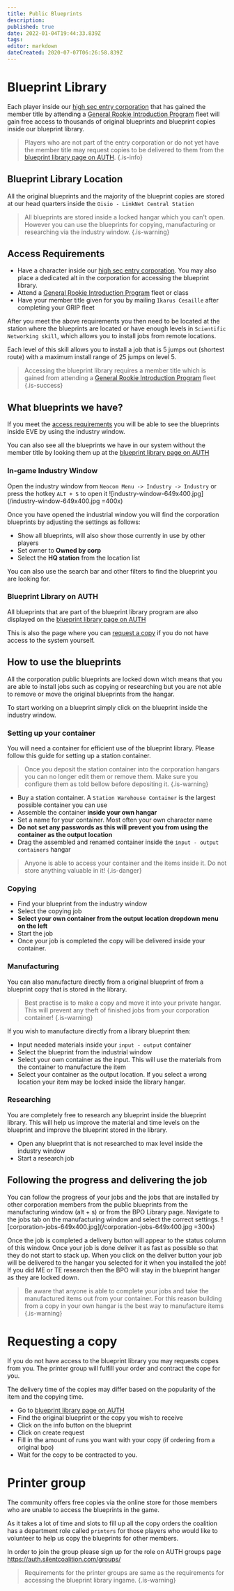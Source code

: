 ```yaml
---
title: Public Blueprints
description: 
published: true
date: 2022-01-04T19:44:33.839Z
tags: 
editor: markdown
dateCreated: 2020-07-07T06:26:58.839Z
---
```


# Blueprint Library
Each player inside our [high sec entry corporation](https://wiki.eve-linknet.com/community/coalition-corporations/seadc) that has gained the member title by attending a [General Rookie Introduction Program](https://wiki.eve-linknet.com/en/community-programs#general-rookie-introduction-program-grip) fleet will gain free access to thousands of original blueprints and blueprint copies inside our blueprint library.

> Players who are not part of the entry corporation or do not yet have the member title may request copies to be delivered to them from the [blueprint library page on AUTH](https://auth.eve-linknet.com/blueprints/). 
{.is-info}

## Blueprint Library Location
All the original blueprints and the majority of the blueprint copies are stored at our head quarters inside the `Oisio - LinkNet Central Station`

> All blueprints are stored inside a locked hangar which you can't open. However you can use the blueprints for copying, manufacturing or researching via the industry window.
{.is-warning}

## Access Requirements
- Have a character inside our [high sec entry corporation](https://wiki.eve-linknet.com/community/coalition-corporations/seadc). You may also place a dedicated alt in the corporation for accessing the blueprint library.
- Attend a [General Rookie Introduction Program](https://wiki.eve-linknet.com/en/community-programs#general-rookie-introduction-program-grip) fleet or class
- Have your member title given for you by mailing `Ikarus Cesaille` after completing your GRIP fleet

After you meet the above requirements you then need to be located at the station where the blueprints are located or have enough levels in `Scientific Networking skill`, which allows you to install jobs from remote locations. 

Each level of this skill allows you to install a job that is 5 jumps out (shortest route) with a maximum install range of 25 jumps on level 5.

> Accessing the blueprint library requires a member title which is gained from attending a [General Rookie Introduction Program](https://wiki.eve-linknet.com/en/community-programs#general-rookie-introduction-program-grip) fleet
{.is-success}

## What blueprints we have? 
If you meet the [access requirements](#access-requirements) you will be able to see the blueprints inside EVE by using the industry window.

You can also see all the blueprints we have in our system without the member title by looking them up at the [blueprint library page on AUTH](https://auth.eve-linknet.com/blueprints/)

### In-game Industry Window 
Open the industry window from `Neocom Menu -> Industry -> Industry` or press the hotkey `ALT + S` to open it
![industry-window-649x400.jpg](/industry-window-649x400.jpg =400x)

Once you have opened the industrial window you will find the corporation blueprints by adjusting the settings as follows:

- Show all blueprints, will also show those currently in use by other players
- Set owner to **Owned by corp**
- Select the **HQ station** from the location list

You can also use the search bar and other filters to find the blueprint you are looking for.

### Blueprint Library on AUTH
All blueprints that are part of the blueprint library program are also displayed on the [blueprint library page on AUTH](https://auth.eve-linknet.com/blueprints/)

This is also the page where you can [request a copy](#requesting-a-copy) if you do not have access to the system yourself.

## How to use the blueprints 
All the corporation public blueprints are locked down witch means that you are able to install jobs such as copying or researching but you are not able to remove or move the original blueprints from the hangar. 

To start working on a blueprint simply click on the blueprint inside the industry window.

### Setting up your container
You will need a container for efficient use of the blueprint library. Please follow this guide for setting up a station container.

> Once you deposit the station container into the corporation hangars you can no longer edit them or remove them. Make sure you configure them as told bellow before depositing it.
{.is-warning}

- Buy a station container. A `Station Warehouse Container` is the largest possible container you can use
- Assemble the container **inside your own hangar**
- Set a name for your container. Most often your own character name
- **Do not set any passwords as this will prevent you from using the container as the output location**
- Drag the assembled and renamed container inside the `input - output containers` hangar

> Anyone is able to access your container and the items inside it. Do not store anything valuable in it!
{.is-danger}

### Copying
- Find your blueprint from the industry window
- Select the copying job
- **Select your own container from the output location dropdown menu on the left**
- Start the job
- Once your job is completed the copy will be delivered inside your container.

### Manufacturing
You can also manufacture directly from a original blueprint of from a blueprint copy that is stored in the library.

> Best practise is to make a copy and move it into your private hangar. This will prevent any theft of finished jobs from your corporation container!
{.is-warning}

If you wish to manufacture directly from a library blueprint then:
- Input needed materials inside your `input - output` container
- Select the blueprint from the industrial window
- Select your own container as the input. This will use the materials from the container to manufacture the item
- Select your container as the output location. If you select a wrong location your item may be locked inside the library hangar.

### Researching
You are completely free to research any blueprint inside the blueprint library. This will help us improve the material and time levels on the blueprint and improve the blueprint stored in the library.

- Open any blueprint that is not researched to max level inside the industry window
- Start a research job

## Following the progress and delivering the job 
You can follow the progress of your jobs and the jobs that are installed by other corporation members from the public blueprints from the manufacturing window (alt + s) or from the BPO Library page. Navigate to the jobs tab on the manufacturing window and select the correct settings.
![corporation-jobs-649x400.jpg](/corporation-jobs-649x400.jpg =300x)

Once the job is completed a delivery button will appear to the status column of this window. Once your job is done deliver it as fast as possible so that they do not start to stack up. When you click on the deliver button your job will be delivered to the hangar you selected for it when you installed the job! If you did ME or TE research then the BPO will stay in the blueprint hangar as they are locked down.

> Be aware that anyone is able to complete your jobs and take the manufactured items out from your container. For this reason building from a copy in your own hangar is the best way to manufacture items
{.is-warning}

# Requesting a copy
If you do not have access to the blueprint library you may requests copes from you. The printer group will fulfill your order and contract the cope for you.

The delivery time of the copies may differ based on the popularity of the item and the copying time.

- Go to [blueprint library page on AUTH](https://auth.eve-linknet.com/blueprints/)
- Find the original blueprint or the copy you wish to receive
- Click on the info button on the blueprint
- Click on create request
- Fill in the amount of runs you want with your copy (if ordering from a original bpo)
- Wait for the copy to be contracted to you.

# Printer group
The community offers free copies via the online store for those members who are unable to access the blueprints in the game. 

As it takes a lot of time and slots to fill up all the copy orders the coalition has a department role called `printers` for those players who would like to volunteer to help us copy the blueprints for other members.

In order to join the group please sign up for the role on AUTH groups page https://auth.silentcoalition.com/groups/

> Requirements for the printer groups are same as the requirements for accessing the blueprint library ingame.
{.is-warning}



